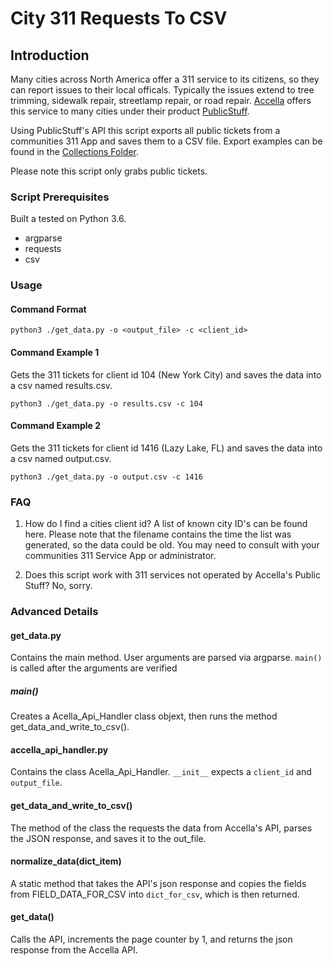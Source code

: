 # City 311 Requests To CSV
## Introduction
Many cities across North America offer a 311 service to its citizens, so they can report issues to their local officals. Typically the issues extend to tree trimming, sidewalk repair, streetlamp repair, or road repair. [Accella](https://www.accela.com/) offers this service to many cities under their product [PublicStuff](https://www.publicstuff.com/).

Using PublicStuff's API this script exports all public tickets from a communities 311 App and saves them to a CSV file. Export examples can be found in the [Collections Folder](https://github.com/MileSquareDevelopers/City-311-Requests-To-CSV/tree/master/Collections).

Please note this script only grabs public tickets.

### Script Prerequisites
Built a tested on Python 3.6.
* argparse
* requests
* csv

### Usage
#### Command Format
```
python3 ./get_data.py -o <output_file> -c <client_id>
```
#### Command Example 1
Gets the 311 tickets for client id 104 (New York City) and saves the data into a csv named results.csv.
```
python3 ./get_data.py -o results.csv -c 104
```

#### Command Example 2
Gets the 311 tickets for client id 1416 (Lazy Lake, FL) and saves the data into a csv named output.csv.
```
python3 ./get_data.py -o output.csv -c 1416
```
### FAQ
1. How do I find a cities client id?
A list of known city ID's can be found here.
Please note that the filename contains the time the list was generated, so the data could be old. You may need to consult with your communities 311 Service App or administrator.

2. Does this script work with 311 services not operated by Accella's Public Stuff?
No, sorry.

### Advanced Details
#### get_data.py
Contains the main method. User arguments are parsed via argparse. `main()` is called after the arguments are verified
##### main()
Creates a Acella_Api_Handler class objext, then runs the method get_data_and_write_to_csv().

#### accella_api_handler.py
Contains the class Acella_Api_Handler. `__init__` expects a `client_id` and `output_file`.
#### get_data_and_write_to_csv()
The method of the class the requests the data from Accella's API, parses the JSON response, and saves it to the out_file.
#### normalize_data(dict_item)
A static method that takes the API's json response and copies the fields from FIELD_DATA_FOR_CSV into `dict_for_csv`, which is then returned.
#### get_data()
Calls the API, increments the page counter by 1, and returns the json response from the Accella API.
